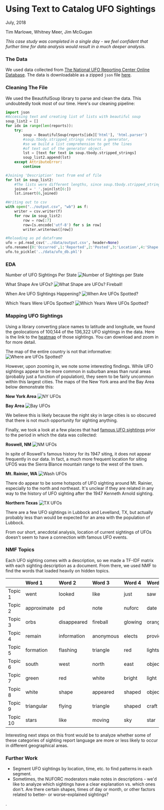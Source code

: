 # Using Text to Catalog UFO Sightings
July, 2018

Tim Marlowe, Whitney Meer, Jim McGugan

_This case study was completed in a single day - we feel confident that further time for data analysis would result in a much deeper analysis._

### The Data

We used data collected from [The National UFO Reporting Center Online Database](http://www.nuforc.org/webreports.html). The data is downloadable as a zipped `json` file [here](https://s3.amazonaws.com/ufodatafordarren/ufodata.json.zip).


### Cleaning The File
We used the BeautifulSoup library to parse and clean the data. This undoubtedly took most of our time. Here's our cleaning pipeline:
```python
import json
#Accessing text and creating list of lists with beautiful soup
soup_list2 = []
for idx in range(len(reports)):
    try:
        soup = BeautifulSoup(reports[idx]['html'], 'html.parser')
        #soup.tbody.stripped_strings returns a generator,
        #so we build a list comprehension to get the lines
        #of text out of the generator object.
        lst = [text for text in soup.tbody.stripped_strings]
        soup_list2.append(lst)
    except AttributeError:
        continue

#Joining 'Description' text from end of file
for lst in soup_list2:
    #The lists were different lengths, since soup.tbody.stripped_strings was splitting on line breaks -- some of these descriptions are quite long! We noticed that the first 6 lines were always the same, so we joined the remaining items in the list as our "description" feature.
    joined = ' '.join(lst[6:])
    lst.insert(6,joined)

#Writing out to csv
with open("../output.csv", "wb") as f:
    writer = csv.writer(f)
    for row in soup_list2:
        row = row[:7]
        row=[s.encode('utf-8') for s in row]
        writer.writerows([row])

#Reloading as pd dataframe
ufo = pd.read_csv('../data/output.csv', header=None)
ufo.rename({0:'Occurred',1:'Reported',2:'Posted',3:'Location',4:'Shape',5:'Duration',6:'Description'},axis=1,inplace=True)
ufo.to_pickle('../data/ufo_db.pkl')
```

### EDA
Number of UFO Sightings Per State
![Number of Sightings per State](images/state_count_ufos.png)

What Shape Are UFOs?
![What Shape are UFOs?](images/shape_count_ufos.png)
Fireball!

When Are UFO Sightings Happening?
![When Are UFOs Spotted?](images/hour_count_ufos.png)

Which Years Were UFOs Spotted?
![Which Years Were UFOs Spotted?](images/year_count_ufos.png)

### Mapping UFO Sightings
Using a library converting place names to latitude and longitude, we found the geolocations of 100,144 of the 136,322 UFO sightings in the data. Here is the link to the [heatmap](images/ufo_sightings_heat_map.html) of those sightings. You can download and zoom in for more detail.  

The map of the entire country is not that informative:
![Where are UFOs Spotted?](images/us_ufo.png)

However, upon zooming in, we note some interesting findings. While UFO sightings appear to be more common in suburban areas than rural areas (probably just a function of population), they seem to be fairly uncommon within this largest cities. The maps of the New York area and the Bay Area below demonstrate this:

__New York Area__
![NY UFOs](images/ny_ufo.png)

__Bay Area__
![Bay UFOs](images/bay_ufo.png)

We believe this is likely because the night sky in large cities is so obscured that there is not much opportunity for sighting anything.

Finally, we took a look at a few places that had [famous UFO sightings](https://www.history.com/news/historys-most-infamous-ufo-sightings) prior to the period in which the data was collected:

__Roswell, NM__
![NM UFOs](images/nm_ufo.png)

In spite of Roswell's famous history for its 1947 siting, it does not appear frequently in our data. In fact, a much more frequent location for siting UFOS was the Sierra Blance mountain range to the west of the town.

__Mt. Rainier, WA__
![Wash UFOs](images/wash_ufo.png)

There do appear to be some hotspots of UFO sighting around Mt. Rainier, especially to the north and northeast. It's unclear if they are related in any way to the history of UFO sighting after the 1947 Kenneth Arnold sighting.

__Northern Texas__
![TX UFOs](images/tx_ufo.png)

There are a few UFO sightings in Lubbock and Levelland, TX, but actually probably less than would be expected for an area with the population of Lubbock.

From our short, anecdotal analysis, location of current sightings of UFOs doesn't seem to have a connection with famous UFO events.




### NMF Topics
Each UFO sighting comes with a description, so we made a TF-IDF matrix with each sighting description as a document. From there, we used NMF to find the words that loaded heavily on hidden topics.

|          | Word 1      | Word 2      | Word 3    | Word 4   | Word 5   |
|:---------|:------------|:------------|:----------|:---------|:---------|
| Topic 1  | went        | looked      | like      | just     | saw      |
| Topic 2  | approximate | pd          | note      | nuforc   | date     |
| Topic 3  | orbs        | disappeared | fireball  | glowing  | orange   |
| Topic 4  | remain      | information | anonymous | elects   | provides |
| Topic 5  | formation   | flashing    | triangle  | red      | lights   |
| Topic 6  | south       | west        | north     | east     | objects  |
| Topic 7  | green       | red         | white     | bright   | light    |
| Topic 8  | white       | shape       | appeared  | shaped   | object   |
| Topic 9  | triangular  | flying      | triangle  | shaped   | craft    |
| Topic 10 | stars       | like        | moving    | sky      | star     |

Interesting next steps on this front would be to analyze whether some of these categories of sighting report language are more or less likely to occur in different geographical areas.

### Further Work
- Segment UFO sightings by location, time, etc. to find patterns in each segment.
- Sometimes, the NUFORC moderators make notes in descriptions - we'd like to analyze which sightings have a clear explanation vs. which ones don't. Are there certain shapes, times of day or month, or other factors related to better- or worse-explained sightings?



















.
